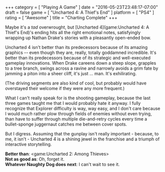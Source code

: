 +++
category = [ "Playing A Game" ]
date = "2016-05-23T23:48:17-07:00"
draft = false
game = [ "Uncharted 4: A Thief's End" ]
platform = [ "PS4" ]
rating = [ "Awesome" ]
title = "Charting Complete"
+++

Maybe it's a <i>tad</i> overwrought, but [Uncharted 4](game:Uncharted 4: A Thief's End)'s ending hits all the right emotional notes, satisfyingly wrapping up Nathan Drake's stories with a pleasantly open-ended bow.

Uncharted 4 isn't better than its predecessors because of its amazing graphics -- even though they are, really, totally goddamned incredible.  It's better than its predecessors because of its strategic and well-executed gameplay innovations.  When Drake careens down a steep slope, grapples to a tree branch, swings across a ravine and narrowly avoids a grim fate by jamming a piton into a sheer cliff, it's just ... man.  It's exhilirating.

(The driving segments are also kind of cool, but probably would have overstayed their welcome if they were any more frequent.)

What I can't really speak for is the shooting gameplay, because the last three games taught me that I would probably hate it anyway.  I fully recognize that Explorer difficulty is way, way easy, and I don't care because I would <i>much</i> rather plow through fields of enemies without even trying, than have to suffer through multiple die-and-retry cycles every time a bullet-sponge juggernaut catches me between cover spots.

But I digress.  Assuming that the gunplay isn't really important - because, to me, it isn't - Uncharted 4 is a shining jewel in the franchise and a triumph of interactive storytelling.

<b>Better than</b>: <game:Uncharted 2: Among Thieves>  
<b>Not as good as</b>: Oh, forget it.  
<b>Whatever Naughty Dog does next</b>: I can't wait to see it.
